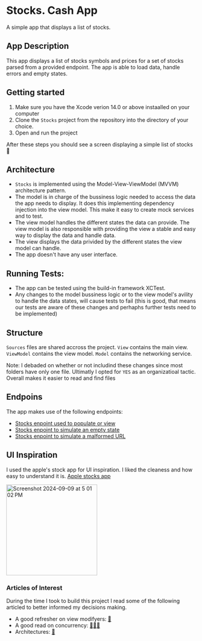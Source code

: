 # Stocks. Cash App 

A simple app that displays a list of stocks. 

## App Description

This app displays a list of stocks symbols and prices for a set of stocks parsed from a provided endpoint. 
The app is able to load data, handle errors and empty states.

## Getting started 
1. Make sure you have the Xcode verion 14.0 or above instaalled on your computer 
2. Clone the `Stocks` project from the repository into the directory of your choice.
3. Open and run the project 

After these steps you should see a screen displaying a simple list of stocks 🚀

## Architecture

- `Stocks` is implemented using the Model-View-ViewModel (MVVM) architecture pattern. 
- The model is in charge of the bussiness logic needed to access the data the app needs to display. It does this implementing dependency injection into the view model. This make it easy to create mock services and to test. 
- The view model handles the different states the data can provide. The view model is also responsible with providing the view a stable and easy way to display the data and handle data. 
- The view displays the data privided by the different states the view model can handle.  
- The app doesn't have any user interface.

## Running Tests: 

- The app can be tested using the build-in framework XCTest.
- Any changes to the model bussiness logic or to the view model's avility to handle the data states, will cause tests to fail (this is good, that means our tests are aware of these changes and perhaphs further tests need to be implemented)

## Structure
`Sources` files are shared accross the project.
`View` contains the main view.
`ViewModel` contains the view model.
`Model` contains the networking service. 

Note: I debaded on whether or not includind these changes since most folders have only one file. Ultimatly I opted for `YES` as an organizatioal tactic. Overall makes it easier to read and find files


## Endpoins 

The app makes use of the following endpoints:
- [Stocks enpoint used to populate or view](https://storage.googleapis.com/cash-homework/cash-stocks-api/portfolio.json)
- [Stocks enpoint to simulate an empty state](https://storage.googleapis.com/cash-homework/cash-stocks-api/portfolio_empty.json)
- [Stocks enpoint to simulate a malformed URL](https://storage.googleapis.com/cash-homework/cash-stocks-api/portfolio_malformed.json)

## UI Inspiration 

I used the apple's stock app for UI inspiration. I liked the cleaness and how easy to understand it is. 
[Apple stocks app](https://support.apple.com/en-mo/guide/iphone/iph1ac0b1bc/ios)

<img width="241" alt="Screenshot 2024-09-09 at 5 01 02 PM" src="https://github.com/user-attachments/assets/d7cfb975-0f96-46db-8caf-4cbe68d9f540">


### Articles of Interest

During the time I took to build this project I read some of the following articled to better informed my decisions making. 

- A good refresher on view modifyers: [🌁](https://www.hackingwithswift.com/quick-start/swiftui/how-to-get-custom-colors-and-transparency-with-sf-symbols)
- A good read on concurrency: [👩🏻‍💻](https://www.swiftbysundell.com/articles/the-main-actor-attribute/)
- Architectures: [🏢](https://medium.com/@icodingwithmaliha/decoding-ios-architecture-mvp-vs-mvc-vs-mvvm-vs-viper-fafa2d986f61)






